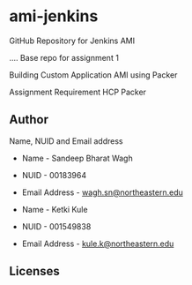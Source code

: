 # ami-jenkins

GitHub Repository for Jenkins AMI

.... Base repo for assignment 1

Building Custom Application AMI using Packer

Assignment Requirement
HCP Packer


## Author

Name, NUID and Email address

- Name - Sandeep Bharat Wagh
- NUID - 00183964
- Email Address - wagh.sn@northeastern.edu

- Name - Ketki Kule
- NUID - 001549838
- Email Address - kule.k@northeastern.edu

## Licenses 
